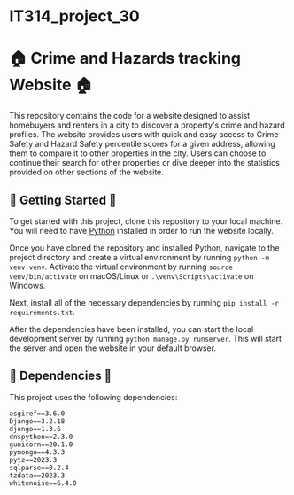 # IT314_project_30

# 🏠 Crime and Hazards tracking Website 🏠

This repository contains the code for a website designed to assist homebuyers and renters in a city to discover a property's crime and hazard profiles. The website provides users with quick and easy access to Crime Safety and Hazard Safety percentile scores for a given address, allowing them to compare it to other properties in the city. Users can choose to continue their search for other properties or dive deeper into the statistics provided on other sections of the website.

## 🚀 Getting Started 🚀

To get started with this project, clone this repository to your local machine. You will need to have [Python](https://www.python.org/) installed in order to run the website locally.

Once you have cloned the repository and installed Python, navigate to the project directory and create a virtual environment by running `python -m venv venv`. Activate the virtual environment by running `source venv/bin/activate` on macOS/Linux or `.\venv\Scripts\activate` on Windows.

Next, install all of the necessary dependencies by running `pip install -r requirements.txt`.

After the dependencies have been installed, you can start the local development server by running `python manage.py runserver`. This will start the server and open the website in your default browser.

## 🔧 Dependencies 🔧

This project uses the following dependencies:

```
asgiref==3.6.0
Django==3.2.18
djongo==1.3.6
dnspython==2.3.0
gunicorn==20.1.0
pymongo==4.3.3
pytz==2023.3
sqlparse==0.2.4
tzdata==2023.3
whitenoise==6.4.0
```
